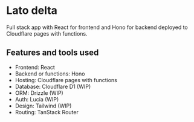 # Lato delta

Full stack app with React for frontend and Hono for backend deployed to Cloudflare pages with functions.

## Features and tools used

- Frontend: React
- Backend or functions: Hono
- Hosting: Cloudflare pages with functions
- Database: Cloudflare D1 (WIP)
- ORM: Drizzle (WIP)
- Auth: Lucia (WIP)
- Design: Tailwind (WIP)
- Routing: TanStack Router